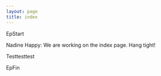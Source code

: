 ```yaml
---
layout: page
title: index
---
```


EpStart

Nadine Happy: We are working on the index page. Hang tight!

Testtesttest

EpFin

<script src="assets/js/EpFormatter.js"></script>